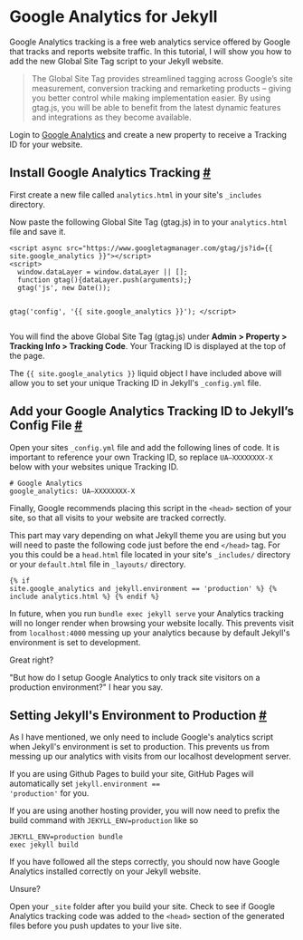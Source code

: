 # Google Analytics for Jekyll</h1>
</header><p>Google Analytics tracking is a free web analytics service offered by Google that tracks and reports website traffic. In this tutorial, I will show you how to add the new Global Site Tag script to your Jekyll website.</p><blockquote><p>The Global Site Tag provides streamlined tagging across Google’s site measurement, conversion tracking and remarketing products – giving you better control while making implementation easier. By using gtag.js, you will be able to benefit from the latest dynamic features and integrations as they become available.</p></blockquote><p>Login to <a href="https://analytics.google.com/" rel="nofollow">Google Analytics</a> and create a new property to receive a Tracking ID for your website.</p><h2 id="install-google-analytics-tracking" tabindex="-1">Install Google Analytics Tracking <a class="al" href="#install-google-analytics-tracking" aria-hidden="true">#</a></h2><p>First create a new file called <code>analytics.html</code> in your site's <code>_includes</code> directory.</p><p>Now paste the following Global Site Tag (gtag.js) in to your <code>analytics.html</code> file and save it.</p><pre><code class="language-js">&lt;script async src=&quot;https://www.googletagmanager.com/gtag/js?id={{ site.google_analytics }}&quot;&gt;&lt;/script&gt;
&lt;script&gt;
  window.dataLayer = window.dataLayer || [];
  function gtag(){dataLayer.push(arguments);}
  gtag('js', new Date());

  gtag('config', '{{ site.google_analytics }}');
&lt;/script&gt;
</code></pre><p>You will find the above Global Site Tag (gtag.js) under <strong>Admin &gt; Property &gt; Tracking Info &gt; Tracking Code</strong>. Your Tracking ID is displayed at the top of the page.</p><p>The <code>{{ site.google_analytics }}</code> liquid object I have included above will allow you to set your unique Tracking ID in Jekyll's <code>_config.yml</code> file.</p><h2 id="add-your-google-analytics-tracking-id-to-jekyll's-config-file" tabindex="-1">Add your Google Analytics Tracking ID to Jekyll’s Config File <a class="al" href="#add-your-google-analytics-tracking-id-to-jekyll's-config-file" aria-hidden="true">#</a></h2><p>Open your sites <code>_config.yml</code> file and add the following lines of code. It is important to reference your own Tracking ID, so replace <code>UA—XXXXXXXX-X</code> below with your websites unique Tracking ID.</p><pre><code class="language-yaml"># Google Analytics
google_analytics: UA—XXXXXXXX-X
</code></pre><p>Finally, Google recommends placing this script in the <code>&lt;head&gt;</code> section of your site, so that all visits to your website are tracked correctly.</p><p>This part may vary depending on what Jekyll theme you are using but you will need to paste the following code just before the end <code>&lt;/head&gt;</code> tag. For you this could be a <code>head.html</code> file located in your site's <code>_includes/</code> directory or your <code>default.html</code> file in <code>_layouts/</code> directory.</p><pre><code class="language-liquid">{% if site.google_analytics and jekyll.environment == 'production' %}
{% include analytics.html %}
{% endif %}
</code></pre><p>In future, when you run <code>bundle exec jekyll serve</code> your Analytics tracking will no longer render when browsing your website locally. This prevents visit from <code>localhost:4000</code> messing up your analytics because by default Jekyll's environment is set to development.</p><p>Great right?</p><p>&quot;But how do I setup Google Analytics to only track site visitors on a production environment?&quot; I hear you say.</p><h2 id="setting-jekyll's-environment-to-production" tabindex="-1">Setting Jekyll's Environment to Production <a class="al" href="#setting-jekyll's-environment-to-production" aria-hidden="true">#</a></h2><p>As I have mentioned, we only need to include Google's analytics script when Jekyll's environment is set to production. This prevents us from messing up our analytics with visits from our localhost development server.</p><p>If you are using Github Pages to build your site, GitHub Pages will automatically set <code>jekyll.environment == 'production'</code> for you.</p><p>If you are using another hosting provider, you will now need to prefix the build command with <code>JEKYLL_ENV=production</code> like so</p><pre><code class="language-shell">JEKYLL_ENV=production bundle exec jekyll build
</code></pre><p>If you have followed all the steps correctly, you should now have Google Analytics installed correctly on your Jekyll website.</p><p>Unsure?</p><p>Open your <code>_site</code> folder after you build your site. Check to see if Google Analytics tracking code was added to the <code>&lt;head&gt;</code> section of the generated files before you push updates to your live site.</p>
